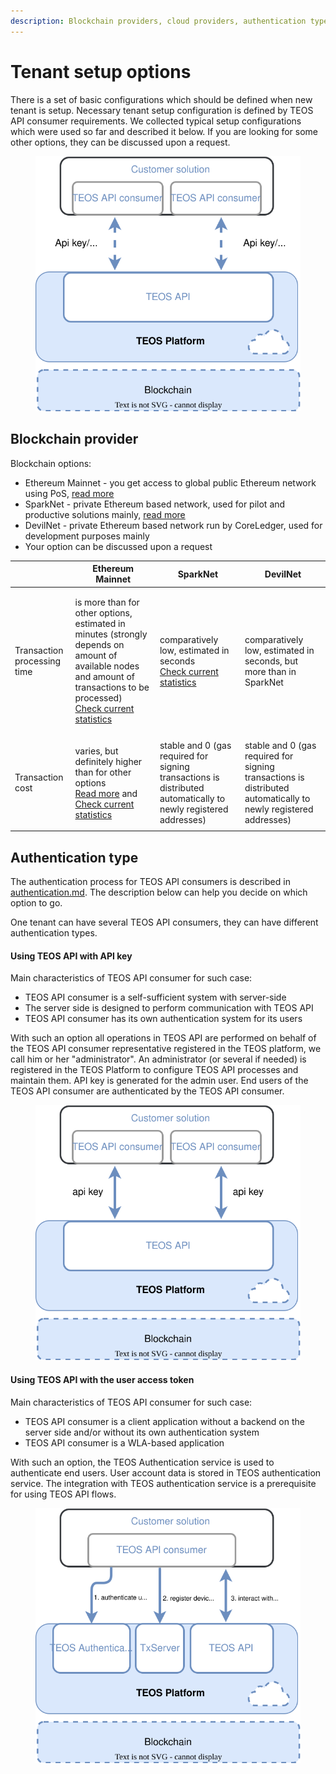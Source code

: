 ```yaml
---
description: Blockchain providers, cloud providers, authentication types typical cases
---
```


# Tenant setup options

There is a set of basic configurations which should be defined when new tenant is setup. Necessary tenant setup configuration is defined by TEOS API consumer requirements. We collected typical setup configurations which were used so far and described it below. If you are looking for some other options, they can be discussed upon a request.

<figure><img src="../../.gitbook/assets/Data layers-Page-2.drawio.svg" alt=""><figcaption></figcaption></figure>

## Blockchain provider

Blockchain options:

* Ethereum Mainnet - you get access to global public Ethereum network using PoS, [read more](https://ethereum.org/en/enterprise/#private-vs-public)
* SparkNet - private Ethereum based network, used for pilot and productive solutions mainly, [read more](https://sparknet.online/)
* DevilNet - private Ethereum based network run by CoreLedger, used for development purposes mainly
* Your option can be discussed upon a request

|                             | Ethereum Mainnet                                                                                                                                                                                                       | SparkNet                                                                                                                               | DevilNet                                                                                                        |
| --------------------------- | ---------------------------------------------------------------------------------------------------------------------------------------------------------------------------------------------------------------------- | -------------------------------------------------------------------------------------------------------------------------------------- | --------------------------------------------------------------------------------------------------------------- |
| Transaction processing time | <p>is more than for other options, estimated in minutes (strongly depends on amount of available nodes and amount of transactions to be processed)<br><a href="https://etherscan.io/">Check current statistics</a></p> | <p>comparatively low, estimated in seconds<br><a href="https://netstats-sparknet.coreledger.net/">Check current statistics</a><br></p> | comparatively low, estimated in seconds, but more than in SparkNet                                              |
| Transaction cost            | <p>varies, but definitely higher than for other options<br><a href="https://ethereum.org/en/developers/docs/gas/">Read more</a> and<br><a href="https://etherscan.io/">Check current statistics</a></p>                | stable and 0 (gas required for signing transactions is distributed automatically to newly registered addresses)                        | stable and 0 (gas required for signing transactions is distributed automatically to newly registered addresses) |

## Authentication type

The authentication process for TEOS API consumers is described in [authentication.md](../authentication.md "mention"). The description below can help you decide on which option to go.

One tenant can have several TEOS API consumers, they can have different authentication types.

#### Using TEOS API with API key

Main characteristics of TEOS API consumer for such case:

* TEOS API consumer is a self-sufficient system with server-side
* The server side is designed to perform communication with TEOS API
* TEOS API consumer has its own authentication system for its users

With such an option all operations in TEOS API are performed on behalf of the TEOS API consumer representative registered in the TEOS platform, we call him or her "administrator". An administrator (or several if needed) is registered in the TEOS Platform to configure TEOS API processes and maintain them. API key is generated for the admin user. End users of the TEOS API consumer are authenticated by the TEOS API consumer.

<figure><img src="../../.gitbook/assets/Data layers-Option with api key.drawio.svg" alt=""><figcaption></figcaption></figure>

#### Using TEOS API with the user access token

Main characteristics of TEOS API consumer for such case:

* TEOS API consumer is a client application without a backend on the server side and/or without its own authentication system
* TEOS API consumer is a WLA-based application

With such an option, the TEOS Authentication service is used to authenticate end users. User account data is stored in TEOS authentication service. The integration with TEOS authentication service is a prerequisite for using TEOS API flows.

<figure><img src="../../.gitbook/assets/Data layers-Copy of Page-2.drawio.svg" alt=""><figcaption></figcaption></figure>
